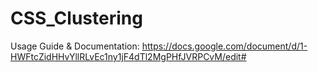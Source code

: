 # CSS_Clustering

Usage Guide & Documentation: https://docs.google.com/document/d/1-HWFtcZidHHvYllRLvEc1ny1jF4dTl2MgPHfJVRPCvM/edit#
